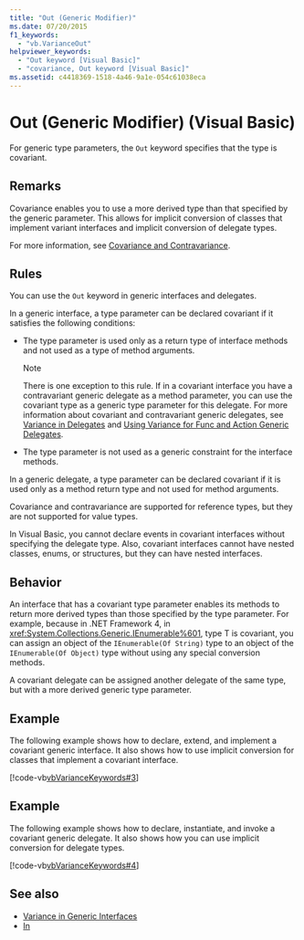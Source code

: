 ```yaml
---
title: "Out (Generic Modifier)"
ms.date: 07/20/2015
f1_keywords:
  - "vb.VarianceOut"
helpviewer_keywords:
  - "Out keyword [Visual Basic]"
  - "covariance, Out keyword [Visual Basic]"
ms.assetid: c4418369-1518-4a46-9a1e-054c61038eca
---
```


# Out (Generic Modifier) (Visual Basic)

For generic type parameters, the `Out` keyword specifies that the type is covariant.

## Remarks

Covariance enables you to use a more derived type than that specified by the generic parameter. This allows for implicit conversion of classes that implement variant interfaces and implicit conversion of delegate types.

For more information, see [Covariance and Contravariance](../../programming-guide/concepts/covariance-contravariance/index.md).

## Rules

You can use the `Out` keyword in generic interfaces and delegates.

In a generic interface, a type parameter can be declared covariant if it satisfies the following conditions:

- The type parameter is used only as a return type of interface methods and not used as a type of method arguments.

    > [!NOTE]
    > There is one exception to this rule. If in a covariant interface you have a contravariant generic delegate as a method parameter, you can use the covariant type as a generic type parameter for this delegate. For more information about covariant and contravariant generic delegates, see [Variance in Delegates](../../programming-guide/concepts/covariance-contravariance/variance-in-delegates.md) and [Using Variance for Func and Action Generic Delegates](../../programming-guide/concepts/covariance-contravariance/using-variance-for-func-and-action-generic-delegates.md).

- The type parameter is not used as a generic constraint for the interface methods.

In a generic delegate, a type parameter can be declared covariant if it is used only as a method return type and not used for method arguments.

Covariance and contravariance are supported for reference types, but they are not supported for value types.

In Visual Basic, you cannot declare events in covariant interfaces without specifying the delegate type. Also, covariant interfaces cannot have nested classes, enums, or structures, but they can have nested interfaces.

## Behavior

An interface that has a covariant type parameter enables its methods to return more derived types than those specified by the type parameter. For example, because in .NET Framework 4, in <xref:System.Collections.Generic.IEnumerable%601>, type T is covariant, you can assign an object of the `IEnumerable(Of String)` type to an object of the `IEnumerable(Of Object)` type without using any special conversion methods.

A covariant delegate can be assigned another delegate of the same type, but with a more derived generic type parameter.

## Example

The following example shows how to declare, extend, and implement a covariant generic interface. It also shows how to use implicit conversion for classes that implement a covariant interface.

[!code-vb[vbVarianceKeywords#3](~/samples/snippets/visualbasic/VS_Snippets_VBCSharp/vbvariancekeywords/vb/module1.vb#3)]

## Example

The following example shows how to declare, instantiate, and invoke a covariant generic delegate. It also shows how you can use implicit conversion for delegate types.

[!code-vb[vbVarianceKeywords#4](~/samples/snippets/visualbasic/VS_Snippets_VBCSharp/vbvariancekeywords/vb/module1.vb#4)]

## See also

- [Variance in Generic Interfaces](../../programming-guide/concepts/covariance-contravariance/variance-in-generic-interfaces.md)
- [In](in-generic-modifier.md)
